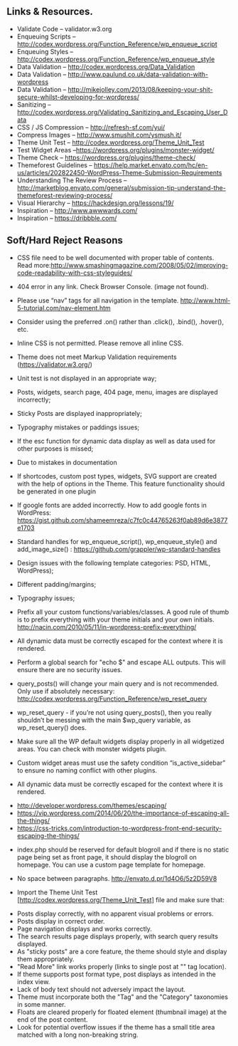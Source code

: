## Links & Resources.

* Validate Code – validator.w3.org
* Enqueuing Scripts – http://codex.wordpress.org/Function_Reference/wp_enqueue_script
* Enqueuing Styles – http://codex.wordpress.org/Function_Reference/wp_enqueue_style
* Data Validation – http://codex.wordpress.org/Data_Validation
* Data Validation – http://www.paulund.co.uk/data-validation-with-wordpress
* Data Validation – http://mikejolley.com/2013/08/keeping-your-shit-secure-whilst-developing-for-wordpress/
* Sanitizing – http://codex.wordpress.org/Validating_Sanitizing_and_Escaping_User_Data
* CSS / JS Compression – http://refresh-sf.com/yui/
* Compress Images – http://www.smushit.com/ysmush.it/
* Theme Unit Test – http://codex.wordpress.org/Theme_Unit_Test
* Test Widget Areas –https://wordpress.org/plugins/monster-widget/
* Theme Check – https://wordpress.org/plugins/theme-check/
* Themeforest Guidelines – https://help.market.envato.com/hc/en-us/articles/202822450-WordPress-Theme-Submission-Requirements
* Understanding The Review Process – http://marketblog.envato.com/general/submission-tip-understand-the-themeforest-reviewing-process/
* Visual Hierarchy – https://hackdesign.org/lessons/19/
* Inspiration – http://www.awwwards.com/
* Inspiration – https://dribbble.com/



## Soft/Hard Reject Reasons

* CSS file need to be well documented with proper table of contents. Read more:http://www.smashingmagazine.com/2008/05/02/improving-code-readability-with-css-styleguides/

* 404 error in any link. Check Browser Console. (image not found).

* Please use “nav” tags for all navigation in the template. http://www.html-5-tutorial.com/nav-element.htm

* Consider using the preferred .on() rather than .click(), .bind(), .hover(), etc.

* Inline CSS is not permitted. Please remove all inline CSS.

* Theme does not meet Markup Validation requirements (https://validator.w3.org/)

* Unit test is not displayed in an appropriate way;

* Posts, widgets, search page, 404 page, menu, images are displayed incorrectly;

* Sticky Posts are displayed inappropriately;

* Typography mistakes or paddings issues;

* If the esc function for dynamic data display as well as data used for other purposes is missed;

* Due to mistakes in documentation

* If shortcodes, custom post types, widgets, SVG support are created with the help of options in the Theme. This feature functionality should be generated in one plugin

* If google fonts are added incorrectly. How to add google fonts in WordPress: https://gist.github.com/shameemreza/c7fc0c44765263f0ab89d6e3877e1703

* Standard handles for wp_enqueue_script(), wp_enqueue_style() and add_image_size() : https://github.com/grappler/wp-standard-handles

* Design issues with the following template categories: PSD, HTML, WordPress);

* Different padding/margins;

* Typography issues;

* Prefix all your custom functions/variables/classes. A good rule of thumb is to prefix everything with your theme initials and your own initials. http://nacin.com/2010/05/11/in-wordpress-prefix-everything/

* All dynamic data must be correctly escaped for the context where it is rendered.

* Perform a global search for "echo $" and escape ALL outputs. This will ensure there are no security issues.

* query_posts() will change your main query and is not recommended. Only use if absolutely necessary: http://codex.wordpress.org/Function_Reference/wp_reset_query

* wp_reset_query - if you’re not using query_posts(), then you really shouldn’t be messing with the main $wp_query variable, as wp_reset_query() does.

*  Make sure all the WP default widgets display properly in all widgetized areas. You can check with monster widgets plugin.

* Custom widget areas must use the safety condition “is_active_sidebar” to ensure no naming conflict with other plugins.

* All dynamic data must be correctly escaped for the context where it is rendered.

- http://developer.wordpress.com/themes/escaping/
- https://vip.wordpress.com/2014/06/20/the-importance-of-escaping-all-the-things/
- https://css-tricks.com/introduction-to-wordpress-front-end-security-escaping-the-things/


* index.php should be reserved for default blogroll and if there is no static page being set as front page, it should display the blogroll on homepage. You can use a custom page template for homepage.

* No space between paragraphs. http://envato.d.pr/1d4O6/5z2D59V8

* Import the Theme Unit Test [http://codex.wordpress.org/Theme_Unit_Test] file and make sure that:

- Posts display correctly, with no apparent visual problems or errors.
- Posts display in correct order.
- Page navigation displays and works correctly.
- The search results page displays properly, with search query results displayed.
- As "sticky posts" are a core feature, the theme should style and display them appropriately.
- "Read More" link works properly (links to single post at "<!--more-->" tag location).
- If theme supports post format type, post displays as intended in the index view.
- Lack of body text should not adversely impact the layout.
- Theme must incorporate both the "Tag" and the "Category" taxonomies in some manner.
- Floats are cleared properly for floated element (thumbnail image) at the end of the post content.
- Look for potential overflow issues if the theme has a small title area matched with a long non-breaking string. 


